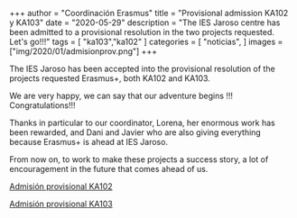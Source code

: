+++
author = "Coordinación Erasmus"
title = "Provisional admission KA102 y KA103"
date = "2020-05-29"
description = "The IES Jaroso centre has been admitted to a provisional resolution in the two projects requested. Let's go!!!"
tags = [
    "ka103","ka102"
]
categories = [
    "noticias",
]
images  = ["img/2020/01/admisionprov.png"]
+++

The IES Jaroso has been accepted into the provisional resolution of the projects requested Erasmus+, both KA102 and KA103.

We are very happy, we can say that our adventure begins !!!  Congratulations!!!

Thanks in particular to our coordinator, Lorena, her enormous work has been rewarded, and Dani and Javier who are also giving everything because Erasmus+ is ahead at IES Jaroso.

From now on, to work to make these projects a success story, a lot of encouragement in the future that comes ahead of us.   

[Admisión provisional KA102](/docs/admisionprov/KA102_admitidas.pdf)  

[Admisión provisional KA103](/docs/admisionprov/KA103_admitidas.pdf)